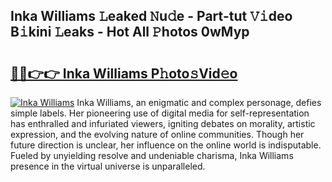 ## Inka Williams 𝙻eaked 𝙽u𝚍e - Part-tut 𝚅𝚒deo B𝚒kini 𝙻eaks - Hot All 𝙿hotos 0wMyp

# <h2><a href="http://ld3gkl.urlbe.top/?page=Inka+Williams">🔗🔗👉👉 Inka Williams P𝚑oto𝚜Vid𝚎o</a></h2>

[![Inka Williams](https://i.imgur.com/eBuTRDB.gif)](http://ld3gkl.urlbe.top/?page=Inka+Williams)
Inka Williams, an enigmatic and complex personage, defies simple labels. Her pioneering use of digital media for self-representation has enthralled and infuriated viewers, igniting debates on morality, artistic expression, and the evolving nature of online communities. Though her future direction is unclear, her influence on the online world is indisputable. Fueled by unyielding resolve and undeniable charisma, Inka Williams presence in the virtual universe is unparalleled.
